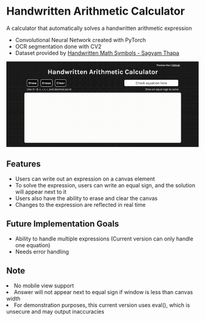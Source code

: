 <h1> Handwritten Arithmetic Calculator </h1>
A calculator that automatically solves a handwritten arithmetic expression
<ul>
  <li> Convolutional Neural Network created with PyTorch </li>
  <li> OCR segmentation done with CV2 </li>
  <li> Dataset provided by <a href="https://www.kaggle.com/datasets/sagyamthapa/handwritten-math-symbols">Handwritten Math Symbols - Sagyam Thapa</a> </li>
</ul>

<img src="demo.gif">

<h2>Features</h2>
<ul>
  <li> Users can write out an expression on a canvas element </li>
  <li> To solve the expression, users can write an equal sign, and the solution will appear next to it </li>
  <li> Users also have the ability to erase and clear the canvas </li>
  <li> Changes to the expression are reflected in real time </li>
</ul>

<h2>Future Implementation Goals</h2>
<ul>
  <li> Ability to handle multiple expressions (Current version can only handle one equation) </li>
  <li> Needs error handling </li>

</ul>

<h2>Note</h2>
  <li> No mobile view support </li>
  <li> Answer will not appear next to equal sign if window is less than canvas width </li>
  <li> For demonstration purposes, this current version uses eval(), which is unsecure and may output inaccuracies </li>